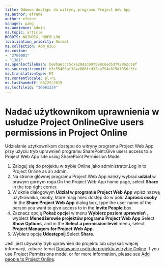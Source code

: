 ```yaml
---
title: Odmowa dostępu do witryny programu Project Web App
ms.author: efrene
author: efrene
manager: pamg
ms.audience: Admin
ms.topic: article
ROBOTS: NOINDEX, NOFOLLOW
localization_priority: Normal
ms.collection: Adm_O365
ms.custom:
- "2700001"
- "1381"
ms.openlocfilehash: be8ba63cc5c7a2042d997598c6ed5d792862c58f
ms.sourcegitcommit: b3e55405af384e868fcd32ea794eb15d1356c3fc
ms.translationtype: MT
ms.contentlocale: pl-PL
ms.lasthandoff: 08/29/2019
ms.locfileid: "36661234"
---
```

# <a name="give-users-permissions-in-project-online"></a><span data-ttu-id="e11fd-102">Nadać użytkownikom uprawnienia w usłudze Project Online</span><span class="sxs-lookup"><span data-stu-id="e11fd-102">Give users permissions in Project Online</span></span>

<span data-ttu-id="e11fd-103">Udzielanie użytkownikom dostępu do witryny programu Project Web App przy użyciu tryb uprawnień programu SharePoint:</span><span class="sxs-lookup"><span data-stu-id="e11fd-103">Give users access to a Project Web App site using SharePoint Permission Mode:</span></span>

1. <span data-ttu-id="e11fd-104">Zaloguj się do projektu w trybie Online jako administrator.</span><span class="sxs-lookup"><span data-stu-id="e11fd-104">Log in to Project Online as an admin.</span></span>
2. <span data-ttu-id="e11fd-105">Na stronie głównej programu Project Web App należy wybrać **udział** w prawym górnym rogu.</span><span class="sxs-lookup"><span data-stu-id="e11fd-105">On the Project Web App home page, select **Share** in the top right corner.</span></span>
3. <span data-ttu-id="e11fd-106">W oknie dialogowym **Udział w programie Project Web App** wpisz nazwę użytkownika, osoby, które mają mieć dostęp do w polu **Zaprosić osoby** .</span><span class="sxs-lookup"><span data-stu-id="e11fd-106">In the **Share Project Web App** dialog box, type the user name of the person you want to give access to in the **Invite People** box.</span></span>
4. <span data-ttu-id="e11fd-107">Zaznacz opcję **Pokaż opcje**i w menu **Wybierz poziom uprawnień** , wybierz **Menedżerowie projektów programu Project Web App**.</span><span class="sxs-lookup"><span data-stu-id="e11fd-107">Select **Show Options**, and in the **Select a permission level** menu, select **Project Managers for Project Web App**.</span></span>
5. <span data-ttu-id="e11fd-108">Wybierz opcję **Udostępnij**.</span><span class="sxs-lookup"><span data-stu-id="e11fd-108">Select **Share**.</span></span>

<span data-ttu-id="e11fd-109">Jeśli jest używany tryb uprawnień do projektu lub uzyskać więcej informacji, zobacz temat [Dodawanie osób do projektu w trybie Online](https://docs.microsoft.com/projectonline/step-2-add-people-to-project-online).</span><span class="sxs-lookup"><span data-stu-id="e11fd-109">If you use Project Permissions mode, or for more information, please see [Add people to Project Online](https://docs.microsoft.com/projectonline/step-2-add-people-to-project-online).</span></span>
